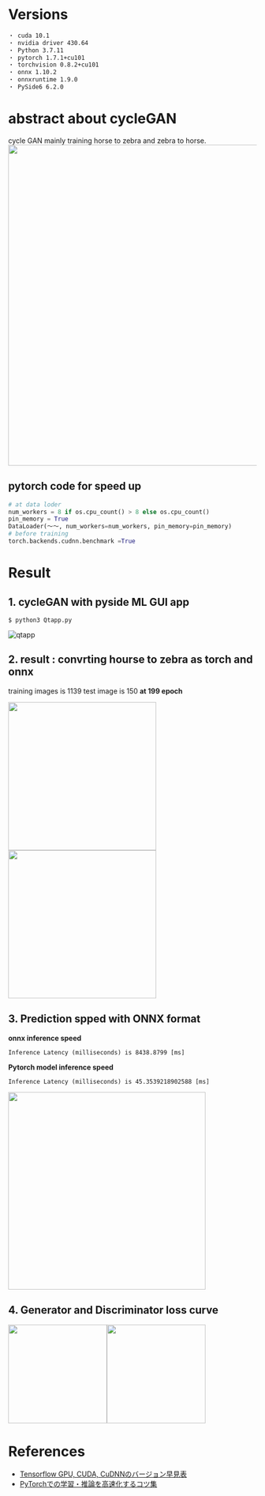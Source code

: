 # Versions
```bash
・ cuda 10.1
・ nvidia driver 430.64
・ Python 3.7.11
・ pytorch 1.7.1+cu101
・ torchvision 0.8.2+cu101
・ onnx 1.10.2
・ onnxruntime 1.9.0
・ PySide6 6.2.0
```

# abstract about cycleGAN
cycle GAN mainly training horse to zebra and zebra to horse.
<img src="https://user-images.githubusercontent.com/48679574/142752809-9243c8bd-e0bb-4d5d-9798-4a9f4181c85f.png" width="650px">





## pytorch code for speed up
```python
# at data loder
num_workers = 8 if os.cpu_count() > 8 else os.cpu_count()
pin_memory = True
DataLoader(〜〜, num_workers=num_workers, pin_memory=pin_memory)
# before training
torch.backends.cudnn.benchmark =True
```

# Result
## 1. cycleGAN with pyside ML GUI app
```pythonn
$ python3 Qtapp.py
```

![qtapp](https://user-images.githubusercontent.com/48679574/142753049-7aa84817-1f04-4301-8b2c-62a19d844745.gif)


## 2. result : convrting hourse to zebra as torch and onnx
training images is 1139 test image is 150
<b>at 199 epoch</b>

<img src="https://user-images.githubusercontent.com/48679574/142752812-2606162d-2cdb-419b-b6e0-b2d07def95f0.jpg" width="300px"><img src="https://user-images.githubusercontent.com/48679574/142752813-9d69f009-a598-4f1b-8bac-efe908bc392e.png" width="300px">


## 3. Prediction spped with ONNX format
<b>onnx inference speed</b>

```Inference Latency (milliseconds) is 8438.8799 [ms]```

<b>Pytorch model inference speed</b>

```Inference Latency (milliseconds) is 45.3539218902588 [ms]```

<img src="https://user-images.githubusercontent.com/48679574/142753020-b867513f-3c0e-4b3d-a75a-9b28fcc17407.png" width="400px">


## 4. Generator and Discriminator loss curve

<img src="https://user-images.githubusercontent.com/48679574/142752865-7a962b27-5c90-4d62-a44c-d36d3328e9b9.png" width="200px"><img src="https://user-images.githubusercontent.com/48679574/142752867-4d6a39bd-b919-4bdb-8ece-e5b1b12ea639.png" width="200px">


# References
- [Tensorflow GPU, CUDA, CuDNNのバージョン早見表](https://qiita.com/chin_self_driving_car/items/f00af2dbd022b65c9068)
- [PyTorchでの学習・推論を高速化するコツ集](https://qiita.com/sugulu_Ogawa_ISID/items/62f5f7adee083d96a587)
